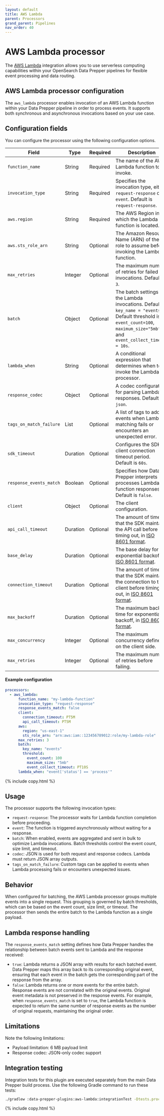 ```yaml
---
layout: default
title: AWS Lambda
parent: Processors
grand_parent: Pipelines
nav_order: 40
---
```


# AWS Lambda processor

The [AWS Lambda](https://aws.amazon.com/lambda/) integration allows you to use serverless computing capabilities within your OpenSearch Data Prepper pipelines for flexible event processing and data routing.

## AWS Lambda processor configuration

The `aws_lambda` processor enables invocation of an AWS Lambda function within your Data Prepper pipeline in order to process events. It supports both synchronous and asynchronous invocations based on your use case.

## Configuration fields

You can configure the processor using the following configuration options.

Field                | Type    | Required | Description                                                                 
-------------------- | ------- | -------- | ---------------------------------------------------------------------------- 
`function_name`      | String  | Required | The name of the AWS Lambda function to invoke.                               
`invocation_type`    | String  | Required | Specifies the invocation type, either `request-response` or `event`. Default is `request-response`.           
`aws.region`         | String  | Required | The AWS Region in which the Lambda function is located.                         
`aws.sts_role_arn`   | String  | Optional | The Amazon Resource Name (ARN) of the role to assume before invoking the Lambda function.               
`max_retries`        | Integer | Optional | The maximum number of retries for failed invocations. Default is `3`.             
`batch`              | Object  | Optional | The batch settings for the Lambda invocations. Default is `key_name = "events"`. Default threshold is `event_count=100`, `maximum_size="5mb"`, and `event_collect_timeout = 10s`.                            
`lambda_when`        | String  | Optional | A conditional expression that determines when to invoke the Lambda processor.     
`response_codec`     | Object  | Optional |  A codec configuration for parsing Lambda responses. Default is `json`.
`tags_on_match_failure` | List | Optional |  A list of tags to add to events when Lambda matching fails or encounters an unexpected error.
`sdk_timeout`        | Duration| Optional | Configures the SDK's client connection timeout period. Default is `60s`. 
`response_events_match` | Boolean | Optional | Specifies how Data Prepper interprets and processes Lambda function responses. Default is `false`.
`client`            | Object  | Optional | The client configuration.
`api_call_timeout`   | Duration | Optional | The amount of time that the SDK maintains the API call before timing out, in [ISO 8601 format](https://en.wikipedia.org/wiki/ISO_8601#Durations).
`base_delay`         | Duration | Optional | The base delay for exponential backoff, in [ISO 8601 format](https://en.wikipedia.org/wiki/ISO_8601#Durations).
`connection_timeout` | Duration | Optional | The amount of time that the SDK maintains the connection to the client before timing out, in [ISO 8601 format](https://en.wikipedia.org/wiki/ISO_8601#Durations).
`max_backoff`        | Duration | Optional | The maximum backoff time for exponential backoff, in [ISO 8601 format](https://en.wikipedia.org/wiki/ISO_8601#Durations).
`max_concurrency`    | Integer  | Optional | The maximum concurrency defined on the client side. 
`max_retries`        | Integer | Optional | The maximum number of retries before failing.  


#### Example configuration

```yaml
processors:
  - aws_lambda:
      function_name: "my-lambda-function"
      invocation_type: "request-response"
      response_events_match: false
      client:
        connection_timeout: PT5M
        api_call_timeout: PT5M
      aws:
        region: "us-east-1"
        sts_role_arn: "arn:aws:iam::123456789012:role/my-lambda-role"
      max_retries: 3
      batch:
        key_name: "events"
        threshold:
          event_count: 100
          maximum_size: "5mb"
          event_collect_timeout: PT10S
      lambda_when: "event['status'] == 'process'"
```
{% include copy.html %}

## Usage

The processor supports the following invocation types:

- `request-response`: The processor waits for Lambda function completion before proceeding.
- `event`: The function is triggered asynchronously without waiting for a response.
- `batch`: When enabled, events are aggregated and sent in bulk to optimize Lambda invocations. Batch thresholds control the event count, size limit, and timeout.
- `codec`: JSON is used for both request and response codecs. Lambda must return JSON array outputs.
- `tags_on_match_failure`: Custom tags can be applied to events when Lambda processing fails or encounters unexpected issues.

## Behavior

When configured for batching, the AWS Lambda processor groups multiple events into a single request. This grouping is governed by batch thresholds, which can be based on the event count, size limit, or timeout. The processor then sends the entire batch to the Lambda function as a single payload.

## Lambda response handling

The `response_events_match` setting defines how Data Prepper handles the relationship between batch events sent to Lambda and the response received:

- `true`: Lambda returns a JSON array with results for each batched event. Data Prepper maps this array back to its corresponding original event, ensuring that each event in the batch gets the corresponding part of the response from the array.
- `false`: Lambda returns one or more events for the entire batch. Response events are not correlated with the original events. Original event metadata is not preserved in the response events. For example, when `response_events_match` is set to `true`, the Lambda function is expected to return the same number of response events as the number of original requests, maintaining the original order.

## Limitations

Note the following limitations:

- Payload limitation: 6 MB payload limit
- Response codec: JSON-only codec support

## Integration testing

Integration tests for this plugin are executed separately from the main Data Prepper build process. Use the following Gradle command to run these tests:

```bash
./gradlew :data-prepper-plugins:aws-lambda:integrationTest -Dtests.processor.lambda.region="us-east-1" -Dtests.processor.lambda.functionName="lambda_test_function"  -Dtests.processor.lambda.sts_role_arn="arn:aws:iam::123456789012:role/dataprepper-role
```
{% include copy.html %}
